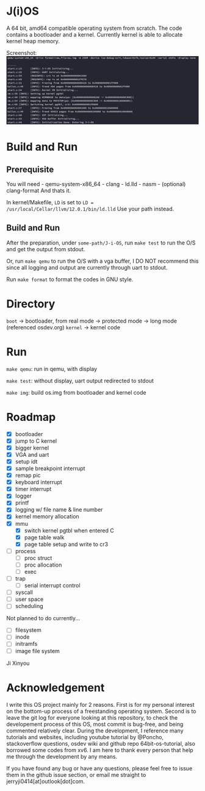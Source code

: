 # J(i)OS
A 64 bit, amd64 compatible operating system from scratch.
The code contains a bootloader and a kernel. Currently kernel is able to allocate kernel heap memory.

Screenshot:
![](./images/kmem_done.png)

# Build and Run
## Prerequisite
You will need
    - qemu-system-x86_64
    - clang
    - ld.lld
    - nasm
    - (optional) clang-format
And thats it.

In kernel/Makefile, `LD` is set to `LD = /usr/local/Cellar/llvm/12.0.1/bin/ld.lld`
Use your path instead.

## Build and Run
After the preparation, under `some-path/J-i-OS`, run `make test` to run the O/S and get the output from stdout.

Or, run `make qemu` to run the O/S with a vga buffer, I DO NOT recommend this since all logging and output
are currently through uart to stdout.

Run `make format` to format the codes in GNU style.

# Directory
`boot` -> bootloader, from real mode -> protected mode -> long mode (referenced osdev.org)
`kernel` -> kernel code

# Run
`make qemu`:
    run in qemu, with display

`make test`:
    without display, uart output redirected to stdout

`make img`:
    build os.img from bootloader and kernel code

# Roadmap
- [x] bootloader
- [x] jump to C kernel
- [x] bigger kernel
- [x] VGA and uart
- [x] setup idt
- [x] sample breakpoint interrupt
- [x] remap pic
- [x] keyboard interrupt
- [x] timer interrupt
- [x] logger
- [x] printf
- [x] logging w/ file name & line number
- [x] kernel memory allocation
- [x] mmu
  - [x] switch kernel pgtbl when entered C
  - [x] page table walk
  - [x] page table setup and write to cr3
- [ ] process
  - [ ] proc struct
  - [ ] proc allocation
  - [ ] exec
- [ ] trap
  - [ ] serial interrupt control
- [ ] syscall
- [ ] user space
- [ ] scheduling

Not planned to do currently...
- [ ] filesystem
 - [ ] inode
 - [ ] initramfs
 - [ ] image file system

Ji Xinyou

# Acknowledgement
I write this OS project mainly for 2 reasons. First is for my personal interest on the bottom-up process
of a freestanding operating system. Second is to leave the git log for everyone looking at this repository, 
to check the developement process of this OS, most commit is bug-free, and being commented relatively clear.
During the development, I reference many tutorials and websites, including youtube tutorial by @Poncho, stackoverflow
questions, osdev wiki and github repo 64bit-os-tutorial, also borrowed some codes from xv6. I am here to thank every 
person that help me through the development by any means.

If you have found any bug or have any questions, please feel free to issue them in the github issue section, or
email me straight to jerryji0414[at]outlook[dot]com.
